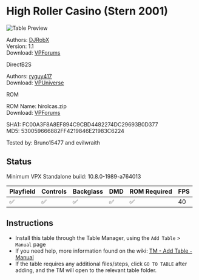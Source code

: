 ﻿# High Roller Casino (Stern 2001)

![Table Preview](../../images/vpx-highrollercasino.jpg)

Authors: [DJRobX](https://www.vpforums.org/index.php?showuser=25804)  
Version: 1.1  
Download: [VPForums](https://www.vpforums.org/index.php?app=downloads&showfile=14586)

DirectB2S

Authors: [ryguy417](https://vpuniverse.com/profile/31096-ryguy417/)  
Download: [VPUniverse](https://vpuniverse.com/files/file/13143-high-roller-casino-stern-2001-b2s-with-full-dmd/)

ROM

ROM Name: hirolcas.zip  
Download: [VPForums](https://www.vpforums.org/index.php?app=downloads&showfile=1109)  

SHA1: FC00A3F8A8EF894C9CBD4482274DC29693B0D377  
MD5:  530059666882FF4219846E21983C6224 

Tested by: Bruno15477 and evilwraith

## Status 

Minimum VPX Standalone build: 10.8.0-1989-a764013

| Playfield | Controls | Backglass | DMD | ROM Required | FPS | 
|-----------|----------|-----------|-----|--------------|-----|
| :white_check_mark: | :white_check_mark: | :white_check_mark: | :white_check_mark: | :white_check_mark: | 40 |

## Instructions

- Install this table through the Table Manager, using the `Add Table` > `Manual` page
- If you need help, more information found on the wiki: [TM - Add Table - Manual](https://github.com/LegendsUnchained/vpx-standalone-alp4k/wiki/%5B04%5D-%F0%9F%A7%A1-TM-%E2%80%90-Other-Features#add-table---manual)
- If the table requires any additional files/steps, click `GO TO TABLE` after adding, and the TM will open to the relevant table folder.


